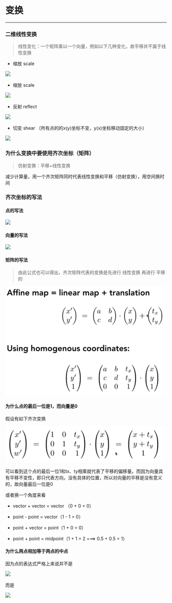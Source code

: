 # 变换

---

### 二维线性变换

> 线性变化：一个矩阵乘以一个向量，例如以下几种变化，故平移并不属于线性变换



- 缩放 scale

![](https://latex.codecogs.com/svg.image?\begin{bmatrix}a&space;&&space;0&space;\\0&space;&&space;b&space;\\\end{bmatrix})

- 缩放 scale 

![](https://latex.codecogs.com/svg.image?\begin{bmatrix}cos\theta&space;&space;&&space;-sin\theta&space;&space;\\sin\theta&space;&space;&&space;cos\theta&space;&space;\\\end{bmatrix})

- 反射 reflect

![](https://latex.codecogs.com/svg.image?\begin{bmatrix}-1&space;&&space;0&space;\\0&space;&&space;-1&space;\\\end{bmatrix})

- 切变 shear （所有点的的x(y)坐标不变，y(x)坐标移动固定的大小）

![](https://latex.codecogs.com/svg.image?\begin{bmatrix}1&space;&&space;a&space;\\0&space;&&space;1&space;\\\end{bmatrix})



### 为什么变换中要使用齐次坐标（矩阵）

> 仿射变换：平移+线性变换

减少计算量，用一个齐次矩阵同时代表线性变换和平移（仿射变换），用空间换时间



### 齐次坐标的写法

#### 点的写法

![](https://latex.codecogs.com/svg.image?\begin{pmatrix}x\\y\\z\\1\\\end{pmatrix})



#### 向量的写法

![](https://latex.codecogs.com/svg.image?\begin{pmatrix}x\\y\\z\\0\\\end{pmatrix})



#### 矩阵的写法

> 由此公式也可以得出，齐次矩阵代表的变换是先进行 线性变换 再进行 平移 的

![](https://github.com/SADYX/memos/blob/master/assets/images/2023-03-21-00-27-23-image.png)



#### 为什么点的最后一位是1，而向量是0

假设有如下齐次变换

![](https://github.com/SADYX/memos/blob/master/assets/images/2023-03-21-00-01-07-image.png)

可以看到这个点的最后一位1和tx、ty相乘就代表了平移的偏移量。而因为向量具有平移不变性，即只代表方向，没有具体的位置，所以对向量的平移是没有意义的，故向量最后一位是0



或者换一个角度来看

- vector + vector = vector （0 + 0 = 0）

- point - point = vector（1 - 1 = 0）

- point + vector = point（1 + 0 = 0）

- point + point = midpoint（1 + 1 = 2  ===> 0.5 + 0.5 = 1）



#### 为什么两点相加等于两点的中点

因为点的表达式严格上来说并不是

![](https://latex.codecogs.com/svg.image?\begin{pmatrix}x\\y\\z\\1\\\end{pmatrix})

而是

![](https://latex.codecogs.com/svg.image?\begin{pmatrix}x/\omega\\y/\omega\\z/\omega\\\omega/\omega\\\end{pmatrix}\omega&space;\neq&space;0&space;)
